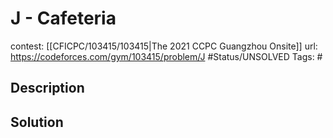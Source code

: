 # J - Cafeteria

contest: [[CFICPC/103415/103415|The 2021 CCPC Guangzhou Onsite]]
url: https://codeforces.com/gym/103415/problem/J
#Status/UNSOLVED
Tags: #

## Description

## Solution

